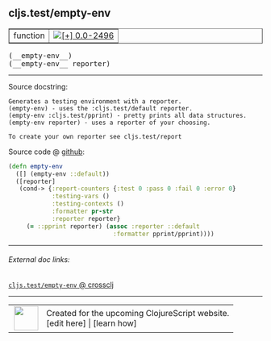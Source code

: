 ## cljs.test/empty-env



 <table border="1">
<tr>
<td>function</td>
<td><a href="https://github.com/cljsinfo/cljs-api-docs/tree/0.0-2496"><img valign="middle" alt="[+] 0.0-2496" title="Added in 0.0-2496" src="https://img.shields.io/badge/+-0.0--2496-lightgrey.svg"></a> </td>
</tr>
</table>


 <samp>
(__empty-env__)<br>
</samp>
 <samp>
(__empty-env__ reporter)<br>
</samp>

---





Source docstring:

```
Generates a testing environment with a reporter.
(empty-env) - uses the :cljs.test/default reporter.
(empty-env :cljs.test/pprint) - pretty prints all data structures. 
(empty-env reporter) - uses a reporter of your choosing.

To create your own reporter see cljs.test/report
```


Source code @ [github](https://github.com/clojure/clojurescript/blob/r1.7.28/src/main/cljs/cljs/test.cljs#L252-L267):

```clj
(defn empty-env
  ([] (empty-env ::default))
  ([reporter]
   (cond-> {:report-counters {:test 0 :pass 0 :fail 0 :error 0}
            :testing-vars ()
            :testing-contexts ()
            :formatter pr-str
            :reporter reporter}
     (= ::pprint reporter) (assoc :reporter ::default
                             :formatter pprint/pprint))))
```

<!--
Repo - tag - source tree - lines:

 <pre>
clojurescript @ r1.7.28
└── src
    └── main
        └── cljs
            └── cljs
                └── <ins>[test.cljs:252-267](https://github.com/clojure/clojurescript/blob/r1.7.28/src/main/cljs/cljs/test.cljs#L252-L267)</ins>
</pre>

-->

---



###### External doc links:

[`cljs.test/empty-env` @ crossclj](http://crossclj.info/fun/cljs.test.cljs/empty-env.html)<br>

---

 <table>
<tr><td>
<img valign="middle" align="right" width="48px" src="http://i.imgur.com/Hi20huC.png">
</td><td>
Created for the upcoming ClojureScript website.<br>
[edit here] | [learn how]
</td></tr></table>

[edit here]:https://github.com/cljsinfo/cljs-api-docs/blob/master/cljsdoc/cljs.test/empty-env.cljsdoc
[learn how]:https://github.com/cljsinfo/cljs-api-docs/wiki/cljsdoc-files

<!--

This information was too distracting to show to readers, but I'll leave it
commented here since it is helpful to:

- pretty-print the data used to generate this document
- and show how to retrieve that data



The API data for this symbol:

```clj
{:ns "cljs.test",
 :name "empty-env",
 :signature ["[]" "[reporter]"],
 :history [["+" "0.0-2496"]],
 :type "function",
 :full-name-encode "cljs.test/empty-env",
 :source {:code "(defn empty-env\n  ([] (empty-env ::default))\n  ([reporter]\n   (cond-> {:report-counters {:test 0 :pass 0 :fail 0 :error 0}\n            :testing-vars ()\n            :testing-contexts ()\n            :formatter pr-str\n            :reporter reporter}\n     (= ::pprint reporter) (assoc :reporter ::default\n                             :formatter pprint/pprint))))",
          :title "Source code",
          :repo "clojurescript",
          :tag "r1.7.28",
          :filename "src/main/cljs/cljs/test.cljs",
          :lines [252 267]},
 :full-name "cljs.test/empty-env",
 :docstring "Generates a testing environment with a reporter.\n(empty-env) - uses the :cljs.test/default reporter.\n(empty-env :cljs.test/pprint) - pretty prints all data structures. \n(empty-env reporter) - uses a reporter of your choosing.\n\nTo create your own reporter see cljs.test/report"}

```

Retrieve the API data for this symbol:

```clj
;; from Clojure REPL
(require '[clojure.edn :as edn])
(-> (slurp "https://raw.githubusercontent.com/cljsinfo/cljs-api-docs/catalog/cljs-api.edn")
    (edn/read-string)
    (get-in [:symbols "cljs.test/empty-env"]))
```

-->

